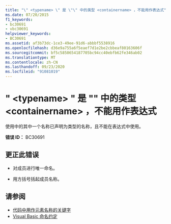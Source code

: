 ```yaml
---
title: "\" <typename> \" 是 \"\" 中的类型 <containername> ，不能用作表达式"
ms.date: 07/20/2015
f1_keywords:
- bc30691
- vbc30691
helpviewer_keywords:
- BC30691
ms.assetid: af3b73dc-1ce3-49ee-91d6-abbbf5538916
ms.openlocfilehash: d36e9a755a6f5eaef7d1e2be2cbbeaf80163606f
ms.sourcegitcommit: bf5c5850654187705bc94cc40ebfb62fe346ab02
ms.translationtype: MT
ms.contentlocale: zh-CN
ms.lasthandoff: 09/23/2020
ms.locfileid: "91081019"
---
```

# <a name="typename-is-a-type-in-containername-and-cannot-be-used-as-an-expression"></a>" \<typename> " 是 "" 中的类型 \<containername> ，不能用作表达式

使用中的其中一个名称已声明为类型的名称，且不能在表达式中使用。  
  
 **错误 ID：** BC30691  
  
## <a name="to-correct-this-error"></a>更正此错误  
  
- 对成员进行唯一命名。  
  
- 用方括号括起成员名称。  
  
## <a name="see-also"></a>请参阅

- [代码中用作元素名称的关键字](../programming-guide/program-structure/keywords-as-element-names-in-code.md)
- [Visual Basic 命名约定](../programming-guide/program-structure/naming-conventions.md)
